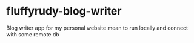 # fluffyrudy-blog-writer
Blog writer app for my personal website mean to run locally and connect with some remote db
